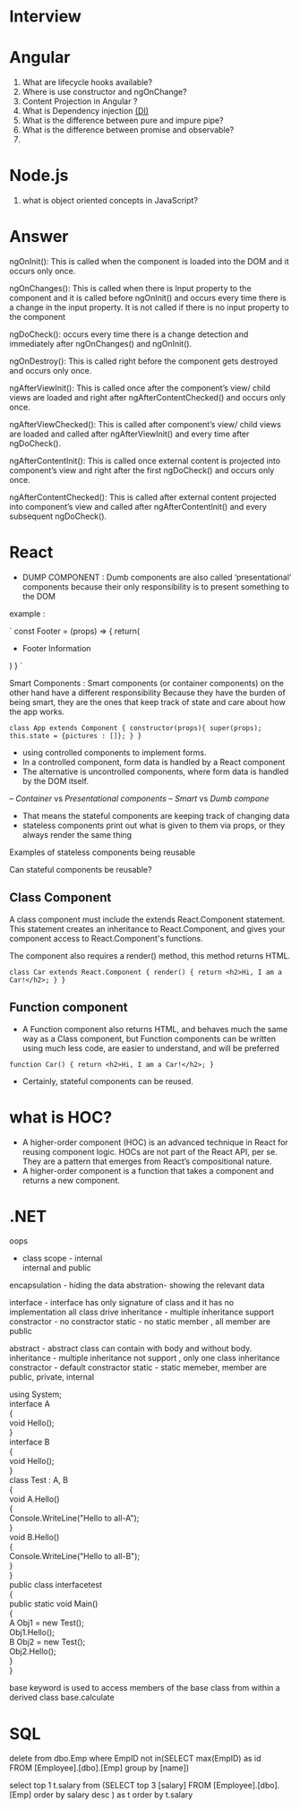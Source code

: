 # Interview


# Angular

1. What are lifecycle hooks available?
2. Where is use constructor and ngOnChange?
3. Content Projection in Angular ? 
4. What is Dependency injection [(DI)](https://angular.io/guide/architecture-services#dependency-injection-di)  
5. What is the difference between pure and impure pipe?
6. What is the difference between promise and observable?
7. 


# **Node.js**

1. what is object oriented concepts in JavaScript?




# Answer

ngOnInit(): This is called when the component is loaded into the DOM and it occurs only once.

ngOnChanges(): This is called when there is Input property to the component and it is called before ngOnInit() and occurs every time there is a change in the input property. It is not called if there is no input property to the component

ngDoCheck(): occurs every time there is a change detection and immediately after ngOnChanges() and ngOnInit().

ngOnDestroy(): This is called right before the component gets destroyed and occurs only once.

ngAfterViewInit(): This is called once after the component’s view/ child views are loaded and right after ngAfterContentChecked() and occurs only once.

ngAfterViewChecked(): This is called after component’s view/ child views are loaded and called after ngAfterViewInit() and every time after ngDoCheck().

ngAfterContentInit(): This is called once external content is projected into component’s view and right after the first ngDoCheck() and occurs only once.

ngAfterContentChecked(): This is called after external content projected into component’s view and called after ngAfterContentInit() and every subsequent ngDoCheck().


# React

- DUMP COMPONENT : Dumb components are also called ‘presentational’ components because their only responsibility is to present something to the DOM

example : 

`
const Footer = (props) => {
  return(
  <div>
    <ul>
      <li>Footer Information</li>
    </ul>
  </div>
  )
}
`

Smart Components : Smart components (or container components) on the other hand have a different responsibility
Because they have the burden of being smart, they are the ones that keep track of state and care about how the app works.

`
class App extends Component {
  constructor(props){
    super(props);
    this.state = {pictures : []};
  }
}
`


- using controlled components to implement forms.
- In a controlled component, form data is handled by a React component
- The alternative is uncontrolled components, where form data is handled by the DOM itself.



– *Container* vs *Presentational components*
– *Smart* vs *Dumb compone*

- That means the stateful components are keeping track of changing data
- stateless components print out what is given to them via props, or they always render the same thing


Examples of stateless components being reusable



Can stateful components be reusable?


## Class Component
A class component must include the extends React.Component statement. This statement creates an inheritance to React.Component, and gives your component access to React.Component's functions.

The component also requires a render() method, this method returns HTML.

`
class Car extends React.Component {
  render() {
    return <h2>Hi, I am a Car!</h2>;
  }
}
`

## Function component

- A Function component also returns HTML, and behaves much the same way as a Class component, but Function components can be written using much less code, are easier to understand, and will be preferred

`
function Car() {
  return <h2>Hi, I am a Car!</h2>;
}
`

- Certainly, stateful components can be reused.


# what is HOC?

- A higher-order component (HOC) is an advanced technique in React for reusing component logic. HOCs are not part of the React API, per se. They are a pattern that emerges from React’s compositional nature.
- A higher-order component is a function that takes a component and returns a new component.




# .NET

oops
-   class scope  - internal  
internal and public

encapsulation - hiding the data
abstration- showing the relevant data 

interface - interface has only signature of class and it has no implementation
            all class drive 
			inheritance - multiple inheritance support
			constractor  - no constractor
			static - no static member , all member are public
			
abstract - abstract class can contain with body and without body.
           inheritance - multiple inheritance not support , only one class inheritance
		   constractor - default constractor
		   static - static memeber, member are public, private, internal
		 

		
		
using System;  
interface A  
{  
    void Hello();  
}  
interface B  
{  
    void Hello();  
}  
class Test : A, B  
{  
    void A.Hello()  
    {  
        Console.WriteLine("Hello to all-A");  
    }  
    void B.Hello()  
    {  
        Console.WriteLine("Hello to all-B");  
    }  
}  
public class interfacetest  
{  
    public static void Main()  
    {  
        A Obj1 = new Test();  
        Obj1.Hello();  
        B Obj2 = new Test();  
        Obj2.Hello();  
    }  
}		
		

base keyword is used to access members of the base class from within a derived class 
       base.calculate
	   
	   
# SQL

delete from dbo.Emp where EmpID not in(SELECT max(EmpID) as id     
  FROM [Employee].[dbo].[Emp]
  group by [name])
  
  
  
  select top 1 t.salary from 
(SELECT  top 3 [salary]
  FROM [Employee].[dbo].[Emp]
  order by salary desc
  ) as t order by t.salary 


	   
	   



